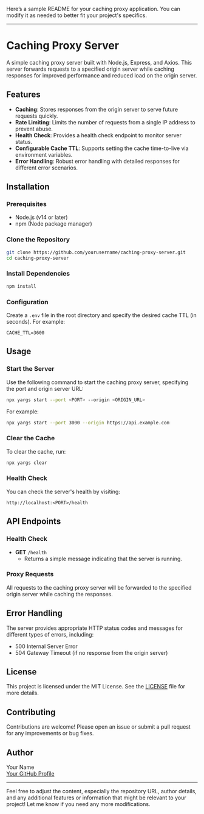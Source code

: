 Here’s a sample README for your caching proxy application. You can modify it as needed to better fit your project's specifics.

---

# Caching Proxy Server

A simple caching proxy server built with Node.js, Express, and Axios. This server forwards requests to a specified origin server while caching responses for improved performance and reduced load on the origin server.

## Features

- **Caching**: Stores responses from the origin server to serve future requests quickly.
- **Rate Limiting**: Limits the number of requests from a single IP address to prevent abuse.
- **Health Check**: Provides a health check endpoint to monitor server status.
- **Configurable Cache TTL**: Supports setting the cache time-to-live via environment variables.
- **Error Handling**: Robust error handling with detailed responses for different error scenarios.

## Installation

### Prerequisites

- Node.js (v14 or later)
- npm (Node package manager)

### Clone the Repository

```bash
git clone https://github.com/yourusername/caching-proxy-server.git
cd caching-proxy-server
```

### Install Dependencies

```bash
npm install
```

### Configuration

Create a `.env` file in the root directory and specify the desired cache TTL (in seconds). For example:

```
CACHE_TTL=3600
```

## Usage

### Start the Server

Use the following command to start the caching proxy server, specifying the port and origin server URL:

```bash
npx yargs start --port <PORT> --origin <ORIGIN_URL>
```

For example:

```bash
npx yargs start --port 3000 --origin https://api.example.com
```

### Clear the Cache

To clear the cache, run:

```bash
npx yargs clear
```

### Health Check

You can check the server's health by visiting:

```
http://localhost:<PORT>/health
```

## API Endpoints

### Health Check
- **GET** `/health`
  - Returns a simple message indicating that the server is running.

### Proxy Requests

All requests to the caching proxy server will be forwarded to the specified origin server while caching the responses.

## Error Handling

The server provides appropriate HTTP status codes and messages for different types of errors, including:

- 500 Internal Server Error
- 504 Gateway Timeout (if no response from the origin server)

## License

This project is licensed under the MIT License. See the [LICENSE](LICENSE) file for more details.

## Contributing

Contributions are welcome! Please open an issue or submit a pull request for any improvements or bug fixes.

## Author

Your Name  
[Your GitHub Profile](https://github.com/yourusername)

---

Feel free to adjust the content, especially the repository URL, author details, and any additional features or information that might be relevant to your project! Let me know if you need any more modifications.
